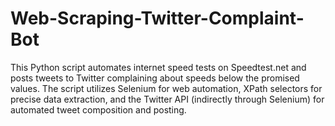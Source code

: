 # Web-Scraping-Twitter-Complaint-Bot
This Python script automates internet speed tests on Speedtest.net and posts tweets to Twitter complaining about speeds below the promised values. The script utilizes Selenium for web automation, XPath selectors for precise data extraction, and the Twitter API (indirectly through Selenium) for automated tweet composition and posting.
